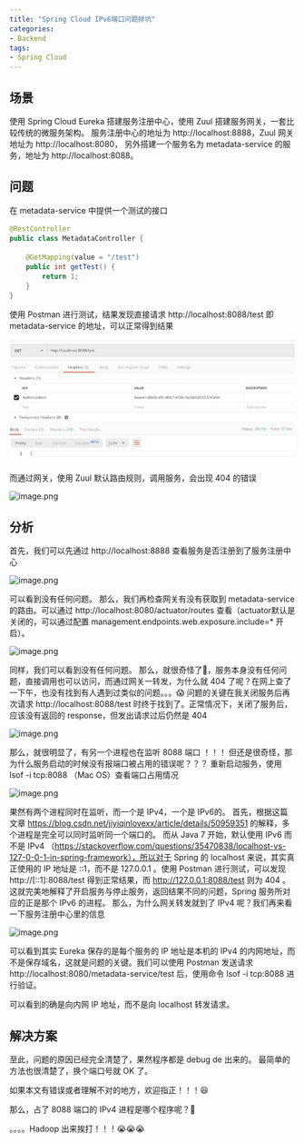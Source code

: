 ```yaml
---
title: "Spring Cloud IPv6端口问题排坑"
categories:
- Backend
tags:
- Spring Cloud
---
```


## 场景
使用 Spring Cloud Eureka 搭建服务注册中心，使用 Zuul 搭建服务网关，一套比较传统的微服务架构。
服务注册中心的地址为 http://localhost:8888，Zuul 网关地址为 http://localhost:8080， 另外搭建一个服务名为 metadata-service 的服务，地址为 http://localhost:8088。
## 问题
在 metadata-service 中提供一个测试的接口
```Java
@RestController
public class MetadataController {
​
    @GetMapping(value = "/test")
    public int getTest() {
        return 1;
    }
}
```
使用 Postman 进行测试，结果发现直接请求 http://localhost:8088/test 即 metadata-service 的地址，可以正常得到结果

![](/asset/spring_ipv6/1.jpg)

而通过网关，使用 Zuul 默认路由规则，调用服务，会出现 404 的错误

![image.png](http://abingcbc.cn/upload/2020/11/image-4ccf1286faf64ec9b4e5227f4533b6e7.png)

## 分析
首先，我们可以先通过 http://localhost:8888 查看服务是否注册到了服务注册中心

![image.png](http://abingcbc.cn/upload/2020/11/image-c391f7a9c88a4ac2bc19acc097670d1b.png)

可以看到没有任何问题。
那么，我们再检查网关有没有获取到 metadata-service 的路由。可以通过 http://localhost:8080/actuator/routes 查看（actuator默认是关闭的，可以通过配置 management.endpoints.web.exposure.include=* 开启）。

![image.png](http://abingcbc.cn/upload/2020/11/image-9d8b158e5da143d9b07bd93dae3a101f.png)

同样，我们可以看到没有任何问题。
那么，就很奇怪了🤨，服务本身没有任何问题，直接调用也可以访问，而通过网关一转发，为什么就 404 了呢？在网上查了一下午，也没有找到有人遇到过类似的问题。。。😱
问题的关键在我关闭服务后再次请求 http://localhost:8088/test 时终于找到了。正常情况下，关闭了服务后，应该没有返回的 response，但发出请求过后仍然是 404

![image.png](http://abingcbc.cn/upload/2020/11/image-733cec76ad874b00a34c6e9dafb5294b.png)

那么，就很明显了，有另一个进程也在监听 8088 端口 ！！！
但还是很奇怪，那为什么服务启动的时候没有报端口被占用的错误呢？？？
重新启动服务，使用 lsof -i tcp:8088 （Mac OS）查看端口占用情况

![image.png](http://abingcbc.cn/upload/2020/11/image-759ec8d9c1c7406bb1a8cd0062a62eef.png)

果然有两个进程同时在监听，而一个是 IPv4，一个是 IPv6的。
首先，根据这篇文章 https://blog.csdn.net/jiyiqinlovexx/article/details/50959351 的解释，多个进程是完全可以同时监听同一个端口的。
而从 Java 7 开始，默认使用 IPv6 而不是 IPv4 （https://stackoverflow.com/questions/35470838/localhost-vs-127-0-0-1-in-spring-framework），所以对于 Spring 的 localhost 来说，其实真正使用的 IP 地址是 ::1，而不是 127.0.0.1 。使用 Postman 进行测试，可以发现 http://[::1]:8088/test 得到正常结果，而 http://127.0.0.1:8088/test 则为 404 。这就完美地解释了开启服务与停止服务，返回结果不同的问题，Spring 服务所对应的正是那个 IPv6 的进程。
那么，为什么网关转发就到了 IPv4 呢？我们再来看一下服务注册中心里的信息

![image.png](http://abingcbc.cn/upload/2020/11/image-89b237e90f954edd9a4476cb87042376.png)

可以看到其实 Eureka 保存的是每个服务的 IP 地址是本机的 IPv4 的内网地址，而不是保存域名，这就是问题的关键。我们可以使用 Postman 发送请求  http://localhost:8080/metadata-service/test 后，使用命令 lsof -i tcp:8088 进行验证。

可以看到的确是向内网 IP 地址，而不是向 localhost 转发请求。
## 解决方案
至此，问题的原因已经完全清楚了，果然程序都是 debug de 出来的。
最简单的方法也很清楚了，换个端口号就 OK 了。

如果本文有错误或者理解不对的地方，欢迎指正！！！😆

那么，占了 8088 端口的 IPv4 进程是哪个程序呢？🤨







。。。。Hadoop 出来挨打！！！😭😭😭
